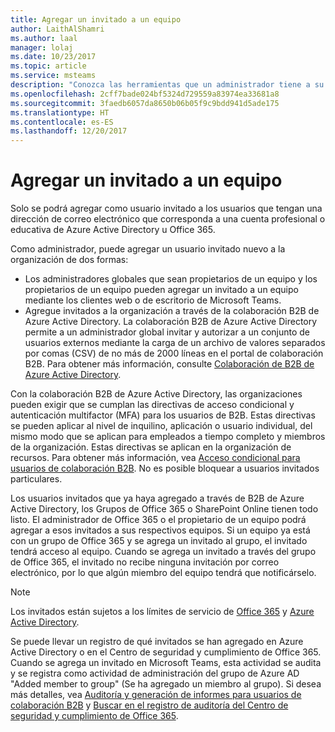 ```yaml
---
title: Agregar un invitado a un equipo
author: LaithAlShamri
ms.author: laal
manager: lolaj
ms.date: 10/23/2017
ms.topic: article
ms.service: msteams
description: "Conozca las herramientas que un administrador tiene a su disposición para agregar usuarios invitados nuevos a una organización, incluidos los clientes web y de escritorio de Microsoft Teams y el portal de colaboración B2B de Azure Active Directory."
ms.openlocfilehash: 2cff7bade024bf5324d729559a83974ea33681a8
ms.sourcegitcommit: 3faedb6057da8650b06b05f9c9bdd941d5ade175
ms.translationtype: HT
ms.contentlocale: es-ES
ms.lasthandoff: 12/20/2017
---
```

<a name="add-a-guest-to-a-team"></a>Agregar un invitado a un equipo
=====================

Solo se podrá agregar como usuario invitado a los usuarios que tengan una dirección de correo electrónico que corresponda a una cuenta profesional o educativa de Azure Active Directory u Office 365.


Como administrador, puede agregar un usuario invitado nuevo a la organización de dos formas: 
- Los administradores globales que sean propietarios de un equipo y los propietarios de un equipo pueden agregar un invitado a un equipo mediante los clientes web o de escritorio de Microsoft Teams.
- Agregue invitados a la organización a través de la colaboración B2B de Azure Active Directory. La colaboración B2B de Azure Active Directory permite a un administrador global invitar y autorizar a un conjunto de usuarios externos mediante la carga de un archivo de valores separados por comas (CSV) de no más de 2000 líneas en el portal de colaboración B2B. Para obtener más información, consulte [Colaboración de B2B de Azure Active Directory](https://go.microsoft.com/fwlink/p/?linkid=826383).



Con la colaboración B2B de Azure Active Directory, las organizaciones pueden exigir que se cumplan las directivas de acceso condicional y autenticación multifactor (MFA) para los usuarios de B2B. Estas directivas se pueden aplicar al nivel de inquilino, aplicación o usuario individual, del mismo modo que se aplican para empleados a tiempo completo y miembros de la organización. Estas directivas se aplican en la organización de recursos. Para obtener más información, vea [Acceso condicional para usuarios de colaboración B2B](https://go.microsoft.com/fwlink/?linkid=857454). No es posible bloquear a usuarios invitados particulares.



Los usuarios invitados que ya haya agregado a través de B2B de Azure Active Directory, los Grupos de Office 365 o SharePoint Online tienen todo listo. El administrador de Office 365 o el propietario de un equipo podrá agregar a esos invitados a sus respectivos equipos. Si un equipo ya está con un grupo de Office 365 y se agrega un invitado al grupo, el invitado tendrá acceso al equipo. Cuando se agrega un invitado a través del grupo de Office 365, el invitado no recibe ninguna invitación por correo electrónico, por lo que algún miembro del equipo tendrá que notificárselo.

> [!NOTE]
> Los invitados están sujetos a los límites de servicio de [Office 365](https://go.microsoft.com/fwlink/p/?linkid=282347) y [Azure Active Directory](https://go.microsoft.com/fwlink/p/?linkid=853019).



Se puede llevar un registro de qué invitados se han agregado en Azure Active Directory o en el Centro de seguridad y cumplimiento de Office 365. Cuando se agrega un invitado en Microsoft Teams, esta actividad se audita y se registra como actividad de administración del grupo de Azure AD "Added member to group" (Se ha agregado un miembro al grupo). Si desea más detalles, vea [Auditoría y generación de informes para usuarios de colaboración B2B](https://go.microsoft.com/fwlink/p/?linkid=858884) y [Buscar en el registro de auditoría del Centro de seguridad y cumplimiento de Office 365](https://support.office.com/en-us/article/Search-the-audit-log-in-the-Office-365-Security--Compliance-Center-0d4d0f35-390b-4518-800e-0c7ec95e946c).

